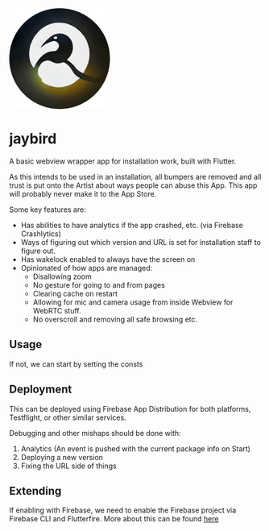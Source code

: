 <img src="./docs/icon.png" width="200">

# jaybird

A basic webview wrapper app for installation work, built with Flutter.

As this intends to be used in an installation, all bumpers are removed and all trust is put onto the Artist about ways people can abuse this App.
This app will probably never make it to the App Store.

Some key features are:

- Has abilities to have analytics if the app crashed, etc. (via Firebase Crashlytics)
- Ways of figuring out which version and URL is set for installation staff to figure out.
- Has wakelock enabled to always have the screen on
- Opinionated of how apps are managed:
  - Disallowing zoom
  - No gesture for going to and from pages
  - Clearing cache on restart
  - Allowing for mic and camera usage from inside Webview for WebRTC stuff.
  - No overscroll and removing all safe browsing etc.

## Usage

If not, we can start by setting the consts

## Deployment

This can be deployed using Firebase App Distribution for both platforms, Testflight, or other similar services.

Debugging and other mishaps should be done with:

1. Analytics (An event is pushed with the current package info on Start)
2. Deploying a new version
3. Fixing the URL side of things

## Extending

If enabling with Firebase, we need to enable the Firebase project via Firebase CLI and Flutterfire.
More about this can be found [here]()
